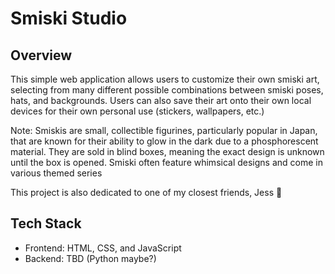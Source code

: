 # Smiski Studio

## Overview

This simple web application allows users to customize their own smiski art, selecting from many different possible combinations between smiski poses, hats, and backgrounds. Users can also save their art
onto their own local devices for their own personal use (stickers, wallpapers, etc.)

Note: Smiskis are small, collectible figurines, particularly popular in Japan, that are known for their ability to glow in the dark due to a phosphorescent material. They are sold in blind boxes, meaning 
the exact design is unknown until the box is opened. Smiski often feature whimsical designs and come in various themed series

This project is also dedicated to one of my closest friends, Jess 🪻

## Tech Stack
- Frontend: HTML, CSS, and JavaScript
- Backend: TBD (Python maybe?)
